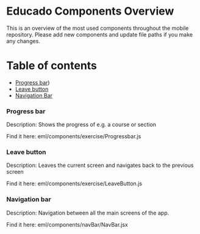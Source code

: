# Educado Components Overview

  This is an overview of the most used components throughout the mobile repository.
  Please add new components and update file paths if you make any changes.


# Table of contents
- [Progress bar](#progress-bar))
- [Leave button](#leave-button)
- [Navigation Bar](#navigation-bar)

### Progress bar
Description: Shows the progress of e.g. a course or section

Find it here: eml/components/exercise/Progressbar.js


### Leave button
Description: Leaves the current screen and navigates back to the previous screen

Find it here: eml/components/exercise/LeaveButton.js

### Navigation bar
Description: Navigation between all the main screens of the app.

Find it here: eml/components/navBar/NavBar.jsx


